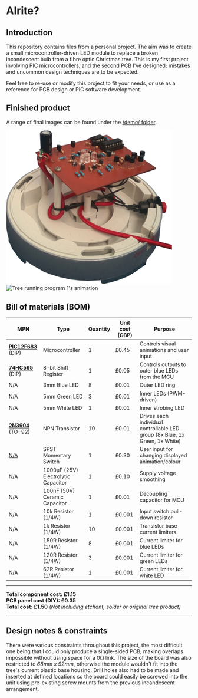 # Alrite?

## Introduction
This repository contains files from a personal project. The aim was to create a small microcontroller-driven LED module to replace a broken incandescent bulb from a fibre optic Christmas tree. This is my first project involving PIC microcontrollers, and the second PCB I've designed; mistakes and uncommon design techniques are to be expected.

Feel free to re-use or modify this project to fit your needs, or use as a reference for PCB design or PIC software development.

## Finished product
A range of final images can be found under the [/demo/ folder](/demo).

<img src="demo/pcb-final.jpg" alt="Finished PCB" width="450"/>
<img src="demo/prog1-demo.gif" alt="Tree running program 1's animation" width="300"/>

## Bill of materials (BOM)
MPN | Type | Quantity | Unit cost (GBP) | Purpose
--- | --- | --- | --- | ---
[**PIC12F683**](https://www.microchip.com/wwwproducts/en/PIC12F683) (DIP) | Microcontroller | 1 | £0.45 | Controls visual animations and user input
[**74HC595**](http://www.ti.com/lit/ds/symlink/sn74hc595.pdf) (DIP) | 8-bit Shift Register | 1 | £0.05 | Controls outputs to outer blue LEDs from the MCU
N/A | 3mm Blue LED | 8 | £0.01 | Outer LED ring
N/A | 5mm Green LED | 3 | £0.01 | Inner LEDs (PWM-driven)
N/A | 5mm White LED | 1 | £0.01 | Inner strobing LED
[**2N3904**](https://www.onsemi.com/pub/Collateral/2N3903-D.PDF) (TO-92) | NPN Transistor | 10 | £0.01 | Drives each individual controllable LED group (8x Blue, 1x Green, 1x White)
[N/A](https://www.ebay.co.uk/itm/AC-1-5A-250V-3A-125V-Red-Square-Momentary-SPST-Push-Button-Switch-6-Pcs/183740567110) | SPST Momentary Switch | 1 | £0.30 | User input for changing displayed animation/colour
N/A | 1000μF (25V) Electrolytic Capacitor | 1 | £0.10 | Supply voltage smoothing
N/A | 100nF (50V) Ceramic Capacitor | 1 | £0.01 | Decoupling capacitor for MCU
N/A | 10k Resistor (1/4W) | 1 | £0.001 | Input switch pull-down resistor
N/A | 1k Resistor (1/4W) | 10 | £0.001 | Transistor base current limiters
N/A | 150R Resistor (1/4W) | 8 | £0.001 | Current limiter for blue LEDs
N/A | 120R Resistor (1/4W) | 3 | £0.001 | Current limiter for green LEDs
N/A | 62R Resistor (1/4W) | 1 | £0.001 | Current limiter for white LED

---

**Total component cost: £1.15**  
**PCB panel cost (DIY): £0.35**  
**Total cost: £1.50** *(Not including etchant, solder or original tree product)*  

---

## Design notes & constraints
There were various constraints throughout this project, the most difficult one being that I could only produce a single-sided PCB, making overlaps impossible without using space for a 0Ω link. The size of the board was also restricted to *68mm x 92mm*, otherwise the module wouldn't fit into the tree's current plastic base housing. Drill holes also had to be made and inserted at defined locations so the board could easily be screwed into the unit using pre-existing screw mounts from the previous incandescent arrangement.